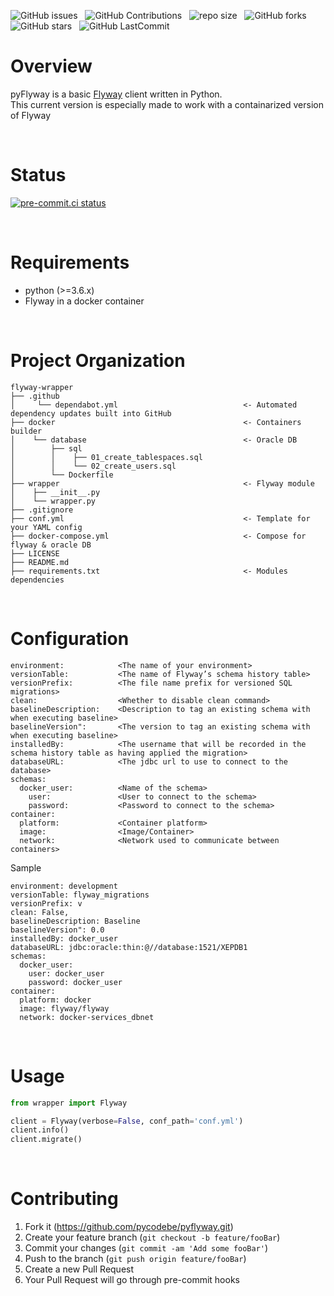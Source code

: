 ![GitHub issues](https://img.shields.io/github/issues/pycodebe/pyFlyway?&labelColor=black&color=eb3b5a&label=Issues&logo=issues&logoColor=black&style=for-the-badge) &nbsp;
![GitHub Contributions](https://img.shields.io/github/contributors/pycodebe/pyFlyway?&labelColor=black&color=8854d0&style=for-the-badge) &nbsp;
![repo size](https://img.shields.io/github/repo-size/pycodebe/pyFlyway?label=Repo%20Size&style=for-the-badge&labelColor=black&color=20bf6b) &nbsp;
![GitHub forks](https://img.shields.io/github/forks/pycodebe/pyFlyway?&labelColor=black&color=0fb9b1&style=for-the-badge) &nbsp;
![GitHub stars](https://img.shields.io/github/stars/pycodebe/pyFlyway?&labelColor=black&color=f7b731&style=for-the-badge) &nbsp;
![GitHub LastCommit](https://img.shields.io/github/last-commit/pycodebe/pyFlyway?logo=github&labelColor=black&color=d1d8e0&style=for-the-badge) &nbsp;


Overview
========

pyFlyway is a basic [Flyway](https://flywaydb.org/) client written in Python. <br />
This current version is especially made to work with a containarized version of Flyway

<br />

Status
======

[![pre-commit.ci status](https://results.pre-commit.ci/badge/github/pycodebe/pyFlyway/master.svg)](https://results.pre-commit.ci/latest/github/pycodebe/flyway-wrapper/master)

<br />

Requirements
============
* python (>=3.6.x)
* Flyway in a docker container


<br />

Project Organization
====================

    flyway-wrapper
    ├── .github
    │     └── dependabot.yml                            <- Automated dependency updates built into GitHub
    ├── docker                                          <- Containers builder
    │    └── database                                   <- Oracle DB
    │        ├── sql
    │        │    ├── 01_create_tablespaces.sql
    │        │    └── 02_create_users.sql
    │        └── Dockerfile
    ├── wrapper                                         <- Flyway module
    │    ├── __init__.py
    │    └── wrapper.py
    ├── .gitignore
    ├── conf.yml                                        <- Template for your YAML config
    ├── docker-compose.yml                              <- Compose for flyway & oracle DB
    ├── LICENSE
    ├── README.md
    ├── requirements.txt                                <- Modules dependencies

<br />

Configuration
=============

```
environment:            <The name of your environment>
versionTable:           <The name of Flyway’s schema history table>
versionPrefix:          <The file name prefix for versioned SQL migrations>
clean:                  <Whether to disable clean command>
baselineDescription:    <Description to tag an existing schema with when executing baseline>
baselineVersion":       <The version to tag an existing schema with when executing baseline>
installedBy:            <The username that will be recorded in the schema history table as having applied the migration>
databaseURL:            <The jdbc url to use to connect to the database>
schemas:
  docker_user:          <Name of the schema>
    user:               <User to connect to the schema>
    password:           <Password to connect to the schema>
container:
  platform:             <Container platform>
  image:                <Image/Container>
  network:              <Network used to communicate between containers>
```

Sample
```
environment: development
versionTable: flyway_migrations
versionPrefix: v
clean: False,
baselineDescription: Baseline
baselineVersion": 0.0
installedBy: docker_user
databaseURL: jdbc:oracle:thin:@//database:1521/XEPDB1
schemas:
  docker_user:
    user: docker_user
    password: docker_user
container:
  platform: docker
  image: flyway/flyway
  network: docker-services_dbnet
```

<br />

Usage
=====

```python
from wrapper import Flyway

client = Flyway(verbose=False, conf_path='conf.yml')
client.info()
client.migrate()
```

<br />

Contributing
============

1. Fork it (<https://github.com/pycodebe/pyflyway.git>)
2. Create your feature branch (`git checkout -b feature/fooBar`)
3. Commit your changes (`git commit -am 'Add some fooBar'`)
4. Push to the branch (`git push origin feature/fooBar`)
5. Create a new Pull Request
6. Your Pull Request will go through pre-commit hooks
